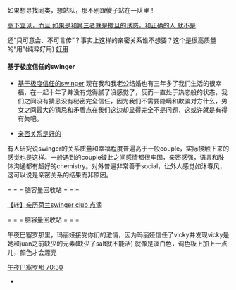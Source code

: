 
如果想寻找同类，想站队，那不别跟傻子站在一队里！

[高下立见，而且 如果是和第三者就是撒旦的诱惑，和正确的人 就不是](https://twitter.com/lclc560/status/832416262441406464)

还“只可意会、不可言传”？事实上这样的亲密关系谁不想要？这个是很高质量的“用”(纯粹好用) [好用](https://twitter.com/lclc560/status/831807976637812736#不只是去看你，而是要去用你。)

#### 基于极度信任的swinger

- [基于极度信任的swinger](https://www.zhihu.com/question/40533645)
现在我和我老公结婚也有三年多了我们生活的很幸福，在一起十年了并没有觉得腻了没感觉了，反而一直处于热恋般的状态，我们之间没有猜忌没有秘密完全信任，因为我们不需要隐瞒和欺骗对方什么，男女之间最大的猜忌和矛盾点在我们这边却显得完全不是问题，这或许就是有得有失吧。

- [亲密关系是好的](https://twitter.com/lclc560/status/833144985742565376)

有人研究说swinger的关系质量和幸福程度普遍高于一般couple，实际接触下来的感觉也是这样。一般遇到的couple彼此之间感情都很牢固，亲密感强，语言和肢体沟通都有超好的chemistry。对外普遍非常善于social，让外人感觉如沐春风，这可以说是亲密关系的结果而非原因。

= = = 脑容量回收站 = = =

[【转】亲历荷兰swinger club 点滴](http://blog.ifeng.com/article/26747241.html)

= = = 脑容量回收站 = = =

午夜巴塞罗那里，玛丽娅接受你们的激情，因为玛丽娅信任了vicky并发现vicky是她和juan之前缺少的元素(缺少了salt就不能活)
就像是淡白色，调色板上加上一点儿，颜色才会漂亮

[午夜巴塞罗那 70:30](http://www.bilibili.com/video/av2065903/)

-
